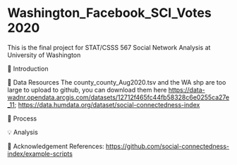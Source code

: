 # Washington_Facebook_SCI_Votes 2020
This is the final project for STAT/CSSS 567 Social Network Analysis at University of Washington




📰 Introduction


🔎 Data Resources
The county_county_Aug2020.tsv and the WA shp are too large to upload to github, you can download them here https://data-wadnr.opendata.arcgis.com/datasets/12712f465fc44fb58328c6e0255ca27e_11;
https://data.humdata.org/dataset/social-connectedness-index

🔨 Process


💡 Analysis


🎏 Acknowledgement
References: https://github.com/social-connectedness-index/example-scripts
